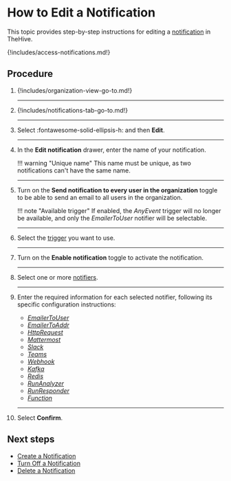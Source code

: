 # How to Edit a Notification

This topic provides step-by-step instructions for editing a [notification](about-notifications.md) in TheHive.

{!includes/access-notifications.md!}

## Procedure

1. {!includes/organization-view-go-to.md!}

    ---

2. {!includes/notifications-tab-go-to.md!}

    ---

3. Select :fontawesome-solid-ellipsis-h: and then **Edit**.

    ---

4. In the **Edit notification** drawer, enter the name of your notification.

    !!! warning "Unique name"
        This name must be unique, as two notifications can't have the same name.

    ---

5. Turn on the **Send notification to every user in the organization** toggle to be able to send an email to all users in the organization.

    !!! note "Available trigger"
        If enabled, the *AnyEvent* trigger will no longer be available, and only the *EmailerToUser* notifier will be selectable.

    ---

6. Select the [trigger](about-notifications.md#triggers) you want to use.

    ---

7. Turn on the **Enable notification** toggle to activate the notification.

    ---

8. Select one or more [notifiers](about-notifications.md#notifiers).

    ---

9. Enter the required information for each selected notifier, following its specific configuration instructions:

    * [*EmailerToUser*](notifiers/email-to-users.md)
    * [*EmailerToAddr*](notifiers/email-to-addr.md)
    * [*HttpRequest*](notifiers/http-request.md)
    * [*Mattermost*](notifiers/mattermost.md)
    * [*Slack*](notifiers/slack.md)
    * [*Teams*](notifiers/teams.md)
    * [*Webhook*](notifiers/webhook.md)
    * [*Kafka*](notifiers/kafka.md)
    * [*Redis*](notifiers/redis.md)
    * [*RunAnalyzer*](notifiers/analyzers.md)
    * [*RunResponder*](notifiers/responders.md)
    * [*Function*](notifiers/function.md)

    ---

10. Select **Confirm**.

## Next steps

* [Create a Notification](create-a-notification.md)
* [Turn Off a Notification](turn-off-a-notification.md)
* [Delete a Notification](delete-a-notification.md)